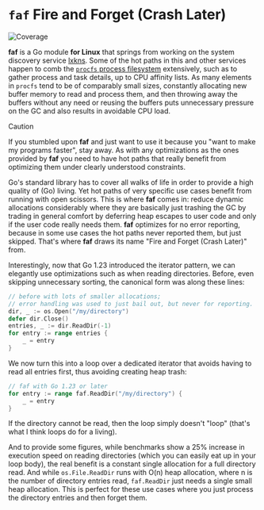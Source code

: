 # `faf` Fire and Forget (Crash Later)

![Coverage](https://img.shields.io/badge/Coverage-96.6%25-brightgreen)

**faf** is a Go module **for Linux** that springs from working on the system
discovery service [lxkns](https://github.com/thediveo/lxkns). Some of the hot
paths in this and other services happen to comb the [`procfs` process
filesystem](https://man7.org/linux/man-pages/man5/procfs.5.html) extensively,
such as to gather process and task details, up to CPU affinity lists. As many
elements in `procfs` tend to be of comparably small sizes, constantly allocating
new buffer memory to read and process them, and then throwing away the buffers
without any need or reusing the buffers puts unnecessary pressure on the GC and
also results in avoidable CPU load.

> [!CAUTION]
> 
> If you stumbled upon **faf** and just want to use it because you
> "want to make my programs faster", stay away. As with any optimizations as the
> ones provided by **faf** you need to have hot paths that really benefit from
> optimizing them under clearly understood constraints.

Go's standard library has to cover all walks of life in order to provide a high
quality of (Go) living. Yet hot paths of very specific use cases benefit from
running with open scissors. This is where **faf** comes in: reduce dynamic
allocations considerably where they are basically just trashing the GC by
trading in general comfort by deferring heap escapes to user code and only if
the user code really needs them. **faf** optimizes for no error reporting,
because in some use cases the hot paths never reported them, but just skipped.
That's where **faf** draws its name "Fire and Forget (Crash Later)" from.

Interestingly, now that Go 1.23 introduced the iterator pattern, we can
elegantly use optimizations such as when reading directories. Before, even
skipping unnecessary sorting, the canonical form was along these lines:

```go
// before with lots of smaller allocations;
// error handling was used to just bail out, but never for reporting.
dir, _ := os.Open("/my/directory")
defer dir.Close()
entries, _ := dir.ReadDir(-1)
for entry := range entries {
    _ = entry
}
```

We now turn this into a loop over a dedicated iterator that avoids having to
read all entries first, thus avoiding creating heap trash:

```go
// faf with Go 1.23 or later
for entry := range faf.ReadDir("/my/directory") {
    _ = entry
}
```

If the directory cannot be read, then the loop simply doesn't "loop" (that's
what I think loops do for a living).

And to provide some figures, while benchmarks show a 25% increase in execution
speed on reading directories (which you can easily eat up in your loop body),
the real benefit is a constant single allocation for a full directory read. And
while `os.File.ReadDir` runs with O(n) heap allocation, where n is the number of
directory entries read, `faf.ReadDir` just needs a single small heap allocation.
This is perfect for these use cases where you just process the directory entries
and then forget them.
